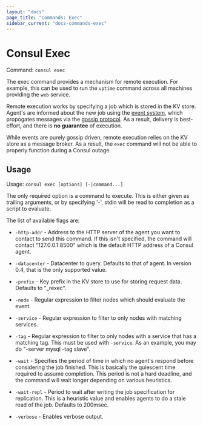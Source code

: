 ```yaml
---
layout: "docs"
page_title: "Commands: Exec"
sidebar_current: "docs-commands-exec"
---
```


# Consul Exec

Command: `consul exec`

The exec command provides a mechanism for remote execution. For example,
this can be used to run the `uptime` command across all machines providing
the `web` service.

Remote execution works by specifying a job which is stored in the KV store.
Agent's are informed about the new job using the [event system](/docs/commands/event.html),
which propogates messages via the [gossip protocol](/docs/internals/gossip.html).
As a result, delivery is best-effort, and there is **no guarantee** of execution.

While events are purely gossip driven, remote execution relies on the KV store
as a message broker. As a result, the `exec` command will not be able to
properly function during a Consul outage.

## Usage

Usage: `consul exec [options] [-|command...]`

The only required option is a command to execute. This is either given
as trailing arguments, or by specifying '-', stdin will be read to
completion as a script to evaluate.

The list of available flags are:

* `-http-addr` - Address to the HTTP server of the agent you want to contact
  to send this command. If this isn't specified, the command will contact
  "127.0.0.1:8500" which is the default HTTP address of a Consul agent.

* `-datacenter` - Datacenter to query. Defaults to that of agent. In version
  0.4, that is the only supported value.

* `-prefix` - Key prefix in the KV store to use for storing request data.
  Defaults to "_rexec".

* `-node` - Regular expression to filter nodes which should evaluate the event.

* `-service` - Regular expression to filter to only nodes with matching services.

* `-tag` - Regular expression to filter to only nodes with a service that has
  a matching tag. This must be used with `-service`. As an example, you may
  do "-server mysql -tag slave".

* `-wait` - Specifies the period of time in which no agent's respond before considering
  the job finished. This is basically the quiescent time required to assume completion.
  This period is not a hard deadline, and the command will wait longer depending on
  various heuristics.

* `-wait-repl` - Period to wait after writing the job specification for replication.
  This is a heuristic value and enables agents to do a stale read of the job. Defaults
  to 200msec.

* `-verbose` - Enables verbose output.

